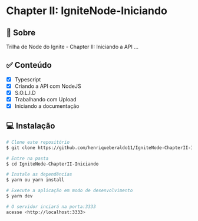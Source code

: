# Chapter II: IgniteNode-Iniciando

## :dart: Sobre

Trilha de Node do Ignite - Chapter II: Iniciando a API
...

## :white_check_mark: Conteúdo

- [x] Typescript
- [x] Criando a API com NodeJS
- [x] S.O.L.I.D
- [x] Trabalhando com Upload
- [x] Iniciando a documentação

## :computer: Instalação

```bash
# Clone este repositório
$ git clone https://github.com/henriqueberaldo11/IgniteNode-ChapterII-Iniciando.git

# Entre na pasta
$ cd IgniteNode-ChapterII-Iniciando

# Instale as dependências
$ yarn ou yarn install

# Execute a aplicação em modo de desenvolvimento
$ yarn dev

# O servidor inciará na porta:3333
acesse <http://localhost:3333>
```
